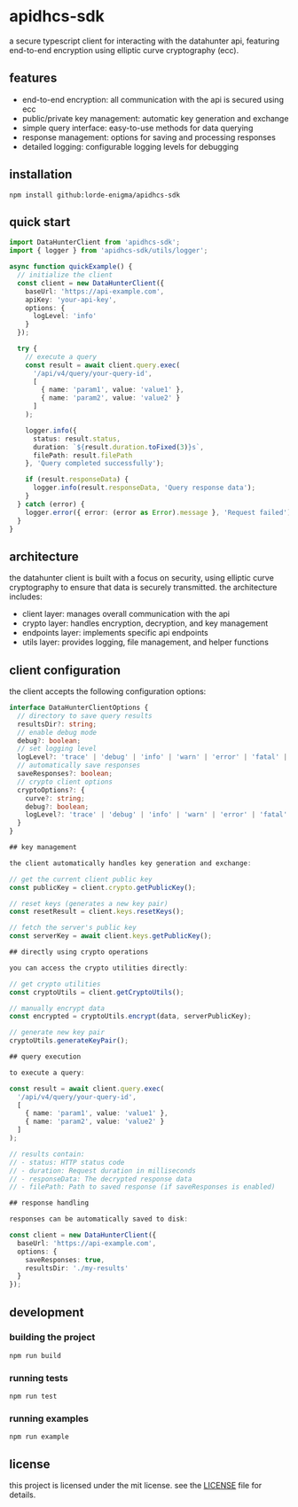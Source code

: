 # apidhcs-sdk

a secure typescript client for interacting with the datahunter api, featuring end-to-end encryption using elliptic curve cryptography (ecc).

## features

- end-to-end encryption: all communication with the api is secured using ecc
- public/private key management: automatic key generation and exchange
- simple query interface: easy-to-use methods for data querying
- response management: options for saving and processing responses
- detailed logging: configurable logging levels for debugging

## installation
```shell
npm install github:lorde-enigma/apidhcs-sdk
```

## quick start
```ts
import DataHunterClient from 'apidhcs-sdk';
import { logger } from 'apidhcs-sdk/utils/logger';

async function quickExample() {
  // initialize the client
  const client = new DataHunterClient({
    baseUrl: 'https://api-example.com',
    apiKey: 'your-api-key',
    options: {
      logLevel: 'info'
    }
  });

  try {
    // execute a query
    const result = await client.query.exec(
      '/api/v4/query/your-query-id',
      [
        { name: 'param1', value: 'value1' },
        { name: 'param2', value: 'value2' }
      ]
    );

    logger.info({
      status: result.status,
      duration: `${result.duration.toFixed(3)}s`,
      filePath: result.filePath
    }, 'Query completed successfully');

    if (result.responseData) {
      logger.info(result.responseData, 'Query response data');
    }
  } catch (error) {
    logger.error({ error: (error as Error).message }, 'Request failed');
  }
}
```
## architecture

the datahunter client is built with a focus on security, using elliptic curve cryptography to ensure that data is securely transmitted. the architecture includes:

- client layer: manages overall communication with the api
- crypto layer: handles encryption, decryption, and key management
- endpoints layer: implements specific api endpoints
- utils layer: provides logging, file management, and helper functions

## client configuration

the client accepts the following configuration options:
```ts
interface DataHunterClientOptions {
  // directory to save query results
  resultsDir?: string;
  // enable debug mode
  debug?: boolean;
  // set logging level
  logLevel?: 'trace' | 'debug' | 'info' | 'warn' | 'error' | 'fatal' | 'silent';
  // automatically save responses
  saveResponses?: boolean;
  // crypto client options
  cryptoOptions?: {
    curve?: string;
    debug?: boolean;
    logLevel?: 'trace' | 'debug' | 'info' | 'warn' | 'error' | 'fatal' | 'silent';
  }
}

## key management

the client automatically handles key generation and exchange:

// get the current client public key
const publicKey = client.crypto.getPublicKey();

// reset keys (generates a new key pair)
const resetResult = client.keys.resetKeys();

// fetch the server's public key
const serverKey = await client.keys.getPublicKey();

## directly using crypto operations

you can access the crypto utilities directly:

// get crypto utilities
const cryptoUtils = client.getCryptoUtils();

// manually encrypt data
const encrypted = cryptoUtils.encrypt(data, serverPublicKey);

// generate new key pair
cryptoUtils.generateKeyPair();

## query execution

to execute a query:

const result = await client.query.exec(
  '/api/v4/query/your-query-id',
  [
    { name: 'param1', value: 'value1' },
    { name: 'param2', value: 'value2' }
  ]
);

// results contain:
// - status: HTTP status code
// - duration: Request duration in milliseconds
// - responseData: The decrypted response data
// - filePath: Path to saved response (if saveResponses is enabled)

## response handling

responses can be automatically saved to disk:

const client = new DataHunterClient({
  baseUrl: 'https://api-example.com',
  options: {
    saveResponses: true,
    resultsDir: './my-results'
  }
});
```

## development

### building the project
```shell
npm run build
```

### running tests
```shell
npm run test
```
### running examples
```shell
npm run example
```

## license
this project is licensed under the mit license. see the [LICENSE](LICENSE) file for details.
